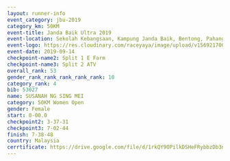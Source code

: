 ```yaml
---
layout: runner-info 
event_category: jbu-2019 
category_km: 50KM 
event-title: Janda Baik Ultra 2019 
event-location: Sekolah Kebangsaan, Kampung Janda Baik, Bentong, Pahang, Malaysia 
event-logo: https://res.cloudinary.com/raceyaya/image/upload/v1569217009/logo/janda-baik_vch1pc.jpg 
event-date: 2019-09-14 
checkpoint-name2: Split 1 E Farm 
checkpoint-name3: Split 2 ATV 
overall_rank: 53
gender_rank_rank_rank_rank_rank: 10
category_rank: 4
bib: 53027
name: SUSANAH NG SING MEI
category: 50KM Women Open
gender: Female
start: 0-00.0
checkpoint2: 3-37-31
checkpoint3: 7-02-44
finish: 7-38-48
country: Malaysia
cerrtificate: https://drive.google.com/file/d/1rkQY9OPilkDSHeFRybbzDb3nM4rzMl_O/view?usp=sharing
---
```

